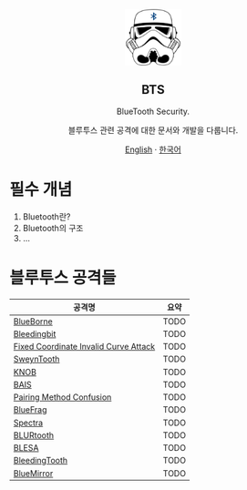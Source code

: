 <p align="center">
<img width="100px" src="/src/bts3.png" align="center" alt="GitHub Readme Stats" />
</p>
<h2 align="center">BTS</h2>
<p align="center">BlueTooth Security.</p>
<p align="center">블루투스 관련 공격에 대한 문서와 개발을 다룹니다.</p>

<p align="center">
    <a href="/README.md">English</a>
    ·
    <a href="/docs/kr/README.md">한국어</a>
</p>

# 필수 개념
1. Bluetooth란?
2. Bluetooth의 구조
3. ...

# 블루투스 공격들

|공격명|요약|
|------|-------|
|[BlueBorne](/docs/kr/attack/blueborne.md)|TODO|
|[Bleedingbit](/docs/kr/attack/bleedingbit.md)|TODO|
|[Fixed Coordinate Invalid Curve Attack](/docs/kr/attack/fixed-coordinate-invalid-curve-attack.md)|TODO|
|[SweynTooth](/docs/kr/attack/sweyntooth.md)|TODO|
|[KNOB](/docs/kr/attack/knob.md)|TODO|
|[BAIS](/docs/kr/attack/bais.md)|TODO|
|[Pairing Method Confusion](/docs/kr/attack/pairing-method-confusion.md)|TODO|
|[BlueFrag](/docs/kr/attack/bluefrag.md)|TODO|
|[Spectra](/docs/kr/attack/spectra.md)|TODO|
|[BLURtooth](/docs/kr/attack/blurtooth.md)|TODO|
|[BLESA](/docs/kr/attack/blesa.md)|TODO|
|[BleedingTooth](/docs/kr/attack/bleedingtooth.md)|TODO|
|[BlueMirror](/docs/kr/attack/bluemirror.md)|TODO|

